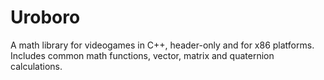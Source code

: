 # Uroboro
A math library for videogames in C++, header-only and for x86 platforms.
Includes common math functions, vector, matrix and quaternion calculations.

